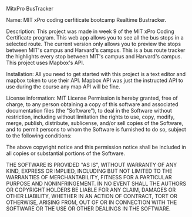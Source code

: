 MitxPro BusTracker

Name:
MIT xPro coding cerfiticate bootcamp Realtime Bustracker.

Description:
This project was made in week 9 of the MIT xPro Coding Certificate program. This web app allows you to see all the bus stops in a selected route. The current version only allows you to preview the stops between MIT's campus and Harvard's campus.
This is a bus route tracker the highlights every stop between MIT's campus and Harvard's campus. This project uses Mapbox's API.

Installation:
All you need to get started with this project is a text editor and mapbox token to use their API. Mapbox API was just the instructed API to use during the course any map API will be fine.

License information:
MIT License
Permission is hereby granted, free of charge, to any person obtaining a copy
of this software and associated documentation files (the "Software"), to deal
in the Software without restriction, including without limitation the rights
to use, copy, modify, merge, publish, distribute, sublicense, and/or sell
copies of the Software, and to permit persons to whom the Software is
furnished to do so, subject to the following conditions:

The above copyright notice and this permission notice shall be included in all
copies or substantial portions of the Software.

THE SOFTWARE IS PROVIDED "AS IS", WITHOUT WARRANTY OF ANY KIND, EXPRESS OR
IMPLIED, INCLUDING BUT NOT LIMITED TO THE WARRANTIES OF MERCHANTABILITY,
FITNESS FOR A PARTICULAR PURPOSE AND NONINFRINGEMENT. IN NO EVENT SHALL THE
AUTHORS OR COPYRIGHT HOLDERS BE LIABLE FOR ANY CLAIM, DAMAGES OR OTHER
LIABILITY, WHETHER IN AN ACTION OF CONTRACT, TORT OR OTHERWISE, ARISING FROM,
OUT OF OR IN CONNECTION WITH THE SOFTWARE OR THE USE OR OTHER DEALINGS IN THE
SOFTWARE.